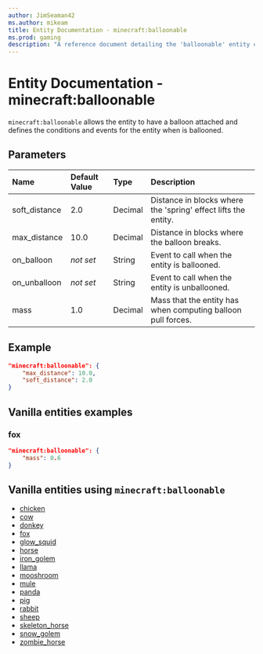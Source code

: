 ```yaml
---
author: JimSeaman42
ms.author: mikeam
title: Entity Documentation - minecraft:balloonable
ms.prod: gaming
description: "A reference document detailing the 'balloonable' entity component"
---
```


# Entity Documentation - minecraft:balloonable

`minecraft:balloonable` allows the entity to have a balloon attached and defines the conditions and events for the entity when is ballooned.

## Parameters

|Name |Default Value  |Type  |Description  |
|:----------|:----------|:----------|:----------|
|soft_distance| 2.0 | Decimal | Distance in blocks where the 'spring' effect lifts the entity. |
|max_distance| 10.0 | Decimal | Distance in blocks where the balloon breaks. |
|on_balloon| *not set* | String | Event to call when the entity is ballooned. |
|on_unballoon| *not set* | String | Event to call when the entity is unballooned. |
|mass| 1.0 | Decimal | Mass that the entity has when computing balloon pull forces.|

## Example

```json
"minecraft:balloonable": {
    "max_distance": 10.0,
    "soft_distance": 2.0
}
```

## Vanilla entities examples

### fox

```json
"minecraft:balloonable": {
    "mass": 0.6
}
```

## Vanilla entities using `minecraft:balloonable`

- [chicken](../../../../Source/VanillaBehaviorPack_Snippets/entities/chicken.md)
- [cow](../../../../Source/VanillaBehaviorPack_Snippets/entities/cow.md)
- [donkey](../../../../Source/VanillaBehaviorPack_Snippets/entities/donkey.md)
- [fox](../../../../Source/VanillaBehaviorPack_Snippets/entities/fox.md)
- [glow_squid](../../../../Source/VanillaBehaviorPack_Snippets/entities/glow_squid.md)
- [horse](../../../../Source/VanillaBehaviorPack_Snippets/entities/horse.md)
- [iron_golem](../../../../Source/VanillaBehaviorPack_Snippets/entities/iron_golem.md)
- [llama](../../../../Source/VanillaBehaviorPack_Snippets/entities/llama.md)
- [mooshroom](../../../../Source/VanillaBehaviorPack_Snippets/entities/mooshroom.md)
- [mule](../../../../Source/VanillaBehaviorPack_Snippets/entities/mule.md)
- [panda](../../../../Source/VanillaBehaviorPack_Snippets/entities/panda.md)
- [pig](../../../../Source/VanillaBehaviorPack_Snippets/entities/pig.md)
- [rabbit](../../../../Source/VanillaBehaviorPack_Snippets/entities/rabbit.md)
- [sheep](../../../../Source/VanillaBehaviorPack_Snippets/entities/sheep.md)
- [skeleton_horse](../../../../Source/VanillaBehaviorPack_Snippets/entities/skeleton_horse.md)
- [snow_golem](../../../../Source/VanillaBehaviorPack_Snippets/entities/snow_golem.md)
- [zombie_horse](../../../../Source/VanillaBehaviorPack_Snippets/entities/zombie_horse.md)
